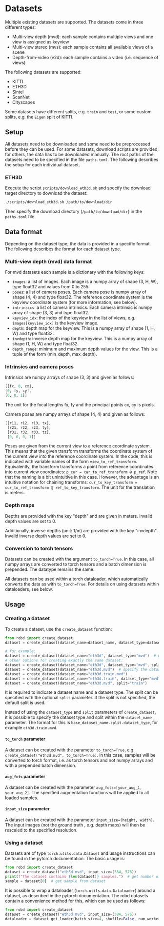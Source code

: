 # Datasets

Multiple existing datasets are supported. The datasets come in three different types:
- Multi-view depth (mvd): each sample contains multiple views and one view is assigned as keyview
- Multi-view stereo (mvs): each sample contains all available views of a scene
- Depth-from-video (v2d): each sample contains a video (i.e. sequence of views)

The following datasets are supported:
- KITTI
- ETH3D
- Sintel
- ScanNet
- Cityscapes

Some datasets have different splits, e.g. `train` and `test`, or some custom splits, e.g. the `Eigen` split of KITTI.

## Setup
All datasets need to be downloaded and some need to be preprocessed before they can be used. For some datasets, 
download scripts are provided; for others, the data has to be downloaded manually.
The root paths of the datasets need to be specified in the file `paths.toml`. 
The following describes the setup for each individual dataset.

### ETH3D
Execute the script `scripts/download_eth3d.sh` and specify the download target directory to download the dataset:
```bash
./scripts/download_eth3d.sh /path/to/download/dir
```
Then specify the download directory (`/path/to/download/dir`) in the `paths.toml` file.

## Data format
Depending on the dataset type, the data is provided in a specific format. 
The following describes the format for each dataset type.

### Multi-view depth (mvd) data format
For mvd datasets each sample is a dictionary with the following keys:
- `images`: a list of images. Each image is a numpy array of shape (3, H, W), type float32 and values from 0 to 255.
- `poses`: a list of camera poses. Each camera pose is numpy array of shape (4, 4) and type float32. The reference
  coordinate system is the keyview coordinate system (for more information, see below). 
- `intrinsics`: a list of camera intrinsics. Each camera intrinsic is numpy array of shape (3, 3) and type float32.
- `keyview_idx`: the index of the keyview in the list of views, e.g. `images[keyview_idx]` is the keyview image.
- `depth`: depth map for the keyview. This is a numpy array of shape (1, H, W) and type float32.
- `invdepth`: inverse depth map for the keyview. This is a numpy array of shape (1, H, W) and type float32.
- `depth_range`: minimum and maximum depth values for the view. This is a tuple of the form (min_depth, max_depth).

### Intrinsics and camera poses
Intrinsics are numpy arrays of shape (3, 3) and given as follows:
```python
[[fx, 0, cx],
[0, fy, cy],
[0, 0, 1]]
```
The unit for the focal lengths fx, fy and the principal points cx, cy is pixels.

Camera poses are numpy arrays of shape (4, 4) and given as follows:
```python
[[r11, r12, r13, tx],
 [r21, r22, r23, ty],
 [r31, r32, r33, tz],
 [0, 0, 0, 1]]
```
Poses are given from the current view to a reference coordinate system. This means that the given transform transforms
the coordinate system of the current view into the reference coordinate system. In the code, this is indicated with
variable names of the form `view_to_ref_transform`. Equivalently, the transform transforms a point from reference
coordinates into current view coordinates: `p_cur = cur_to_ref_transform @ p_ref`. Note that the naming is a bit
unintuitive in this case. However, the advantage is an intuitive notation for chaining
transforms: `cur_to_key_transform = cur_to_ref_transform @ ref_to_key_transform`. 
The unit for the translation is meters.

### Depth maps
Depths are provided with the key "depth" and are given in meters. Invalid depth values are set to 0.

Additionally, inverse depths (unit: 1/m) are provided with the key "invdepth". 
Invalid inverse depth values are set to 0. 

### Conversion to torch tensors
Datasets can be created with the argument `to_torch=True`. In this case, all numpy arrays are converted to torch 
tensors and a batch dimension is prepended. The datatype remains the same.

All datasets can be used within a torch dataloader, which automatically converts the data as with `to_torch=True`. For
details on using datasets within dataloaders, see below.

## Usage

### Creating a dataset
To create a dataset, use the `create_dataset` function:
```python
from robd import create_dataset
dataset = create_dataset(dataset_name=dataset_name, dataset_type=dataset_type)  # optional: split, e.g. split='train'

# for example:
dataset = create_dataset(dataset_name="eth3d", dataset_type="mvd")  # will create the default eth3d.mvd split, which is 'train'
# other options for creating exactly the same dataset:
dataset = create_dataset(dataset_name="eth3d", dataset_type="mvd", split="train")  # explicitly specify the split
dataset = create_dataset(dataset_name="eth3d.mvd")  # specify the dataset_type and/or split in the dataset_name param
dataset = create_dataset(dataset_name="eth3d.train.mvd")
dataset = create_dataset(dataset_name="eth3d.train", dataset_type="mvd")
dataset = create_dataset(dataset_name="eth3d.mvd", split="train")
```

It is required to indicate a dataset name and a dataset type. The split can be specified with the optional 
`split` parameter. If the split is not specified, the default split is used. 

Instead of using the `dataset_type` and `split` parameters of `create_dataset`, it is possible to specify
the dataset type and split within the `dataset_name` parameter. The format for this is 
`base_dataset_name.split.dataset_type`, for example `eth3d.train.mvd`.

#### `to_torch` parameter
A dataset can be created with the parameter `to_torch=True`, e.g. `create_dataset("eth3d.mvd", to_torch=True)`. In this
case, samples will be converted to torch format, i.e. as torch tensors and not numpy arrays and with a prepended 
batch dimension.

#### `aug_fcts` parameter
A dataset can be created with the parameter `aug_fcts=[your_aug_1, your_aug_2]`. The specified augmentation functions
will be applied to all loaded samples.

#### `input_size` parameter
A dataset can be created with the parameter `input_size=(height, width)`. The input images (not the ground truth
, e.g. depth maps) will then be rescaled to the specified resolution. 

### Using a dataset
Datasets are of type `torch.utils.data.Dataset` and usage instructions can be found in the pytorch documentation.
The basic usage is:
```python
from robd import create_dataset
dataset = create_dataset("eth3d.mvd", input_size=(384, 576))
print(f"The dataset contains {len(dataset)} samples.")  # get number of samples in a dataset via len()
sample = dataset[0]  # get sample from dataset
```

It is possible to wrap a dataloader (`torch.utils.data.Dataloader`) around a dataset, as described in the pytorch 
documentation. The robd datasets contain a convenience method for this, which can be used as follows:
```python
from robd import create_dataset
dataset = create_dataset("eth3d.mvd", input_size=(384, 576))
dataloader = dataset.get_loader(batch_size=4, shuffle=False, num_workers=2)
```
